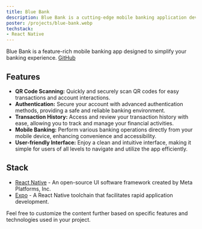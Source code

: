 ```yaml
---
title: Blue Bank
description: Blue Bank is a cutting-edge mobile banking application developed using React Native. It provides a seamless and secure banking experience, allowing users to perform various transactions, manage their accounts, and access essential banking services on the go. The app features QR code scanning, real-time balance tracking, secure authentication, and more, making it a comprehensive solution for modern banking needs.
poster: /projects/blue-bank.webp
techstack:
- React Native
---
```

Blue Bank is a feature-rich mobile banking app designed to simplify your banking experience. [GitHub](https://github.com/wiscaksono/blue-bank)

## Features

- **QR Code Scanning:** Quickly and securely scan QR codes for easy transactions and account interactions.
- **Authentication:** Secure your account with advanced authentication methods, providing a safe and reliable banking environment.
- **Transaction History:** Access and review your transaction history with ease, allowing you to track and manage your financial activities.
- **Mobile Banking:** Perform various banking operations directly from your mobile device, enhancing convenience and accessibility.
- **User-friendly Interface:** Enjoy a clean and intuitive interface, making it simple for users of all levels to navigate and utilize the app efficiently.

## Stack

- [React Native](https://reactnative.dev/) - An open-source UI software framework created by Meta Platforms, Inc.
- [Expo](https://expo.dev) - A React Native toolchain that facilitates rapid application development.

Feel free to customize the content further based on specific features and technologies used in your project.
